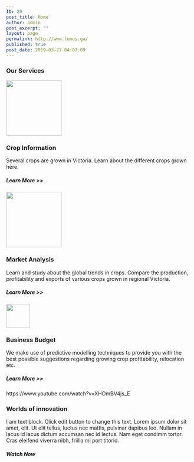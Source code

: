 ```yaml
---
ID: 20
post_title: Home
author: admin
post_excerpt: ""
layout: page
permalink: http://www.lumus.ga/
published: true
post_date: 2019-03-27 04:07:09
---
```

<h3>Our Services</h3>		
										<img width="150" height="150" src="http://www.lumus.ga/wp-content/uploads/2019/04/Crop-cartoon-150x150.png" alt="" srcset="http://www.lumus.ga/wp-content/uploads/2019/04/Crop-cartoon-150x150.png 150w, http://www.lumus.ga/wp-content/uploads/2019/04/Crop-cartoon-300x300.png 300w, http://www.lumus.ga/wp-content/uploads/2019/04/Crop-cartoon-360x360.png 360w, http://www.lumus.ga/wp-content/uploads/2019/04/Crop-cartoon-250x250.png 250w, http://www.lumus.ga/wp-content/uploads/2019/04/Crop-cartoon-100x100.png 100w, http://www.lumus.ga/wp-content/uploads/2019/04/Crop-cartoon.png 512w" sizes="(max-width: 150px) 100vw, 150px" />											
			<h3>Crop Information</h3>		
		<p>Several crops are grown in Victoria. Learn about the different crops grown here.</p>		
			<h5>Learn More &gt;&gt;</h5>		
										<img width="150" height="150" src="http://www.lumus.ga/wp-content/uploads/2019/04/Market-Cartoon-150x150.png" alt="" srcset="http://www.lumus.ga/wp-content/uploads/2019/04/Market-Cartoon-150x150.png 150w, http://www.lumus.ga/wp-content/uploads/2019/04/Market-Cartoon-250x250.png 250w, http://www.lumus.ga/wp-content/uploads/2019/04/Market-Cartoon-100x100.png 100w, http://www.lumus.ga/wp-content/uploads/2019/04/Market-Cartoon.png 256w" sizes="(max-width: 150px) 100vw, 150px" />											
			<h3>Market Analysis</h3>		
		<p>Learn and study about the global trends in crops. Compare the production, profitability and exports of various crops grown in regional Victoria.</p>		
			<h5>Learn More &gt;&gt;</h5>		
										<img width="64" height="64" src="http://www.lumus.ga/wp-content/uploads/2019/04/1465236987_resolutions-16.png" alt="" />											
			<h3>Business Budget</h3>		
		<p>We make use of predictive modelling techniques to provide you with the best possible suggestions regarding growing crop profitability, relocation etc.</p>		
			<h5>Learn More &gt;&gt;</h5>		
		https://www.youtube.com/watch?v=XHOmBV4js_E		
			<h3>Worlds of innovation</h3>		
		<p>I am text block. Click edit button to change this text. Lorem ipsum dolor sit amet, elit. Ut elit tellus, luctus nec mattis, pulvinar dapibus leo. Nullam in lacus id lacus dictum accumsan nec id lectus. Nam eget condimm tortor. Cras eleifend viverra nibh, friilla mi port titorid. </p>		
			<h5>Watch Now</h5>